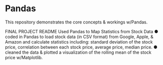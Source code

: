 # Pandas
This repository demonstrates the core concepts &amp; workings w/Pandas. 

FINAL PROJECT README
Used Pandas to Map Statistics from Stock Data
● coded in Pandas to load stock data (in CSV format) from Google, Apple, & Amazon and calculate statistics including: standard deviation of the stock price, correlation between each stock price, average price, median price.
● cleaned the data & plotted a visualization of the rolling mean of the stock price w/Matplotlib. 
